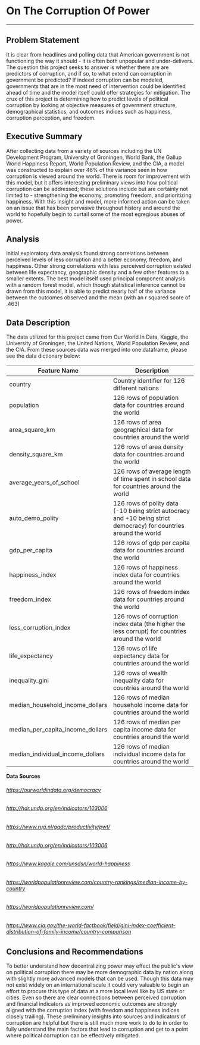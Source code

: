 # On The Corruption Of Power
---
## Problem Statement
It is clear from headlines and polling data that American government is not functioning the way it should - it is often both unpopular and under-delivers. The question this project seeks to answer is whether there are are predictors of corruption, and if so, to what extend can corruption in government be predicted? If indeed corruption can be modeled, governments that are in the most need of intervention could be identified ahead of time and the model itself could offer strategies for mitigation. The crux of this project is determining how to predict levels of political corruption by looking at objective measures of government structure, demographical statistics, and outcomes indices such as happiness, corruption perception, and freedom.

## Executive Summary
After collecting data from a variety of sources including the UN Development Program, University of Groningen, World Bank, the Gallup World Happiness Report, World Population Review, and the CIA, a model was constructed to explain over 46% of the variance seen in how corruption is viewed around the world. There is room for improvement with this model, but it offers interesting preliminary views into how political corruption can be addressed; these solutions include but are certainly not limited to - strengthening the economy, promoting freedom, and prioritizing happiness. With this insight and model, more informed action can be taken on an issue that has been pervasive throughout history and around the world to hopefully begin to curtail some of the most egregious abuses of power.

## Analysis
Initial exploratory data analysis found strong correlations between perceived levels of less corruption and a better economy, freedom, and happiness. Other strong correlations with less perceived corruption existed between life expectancy, geographic density and a few other features to a smaller extents. The best model itself used principal component analysis with a random forest model, which though statistical inference cannot be drawn from this model, it is able to predict nearly half of the variance between the outcomes observed and the mean (with an r squared score of .463)

## Data Description
The data utilized for this project came from Our World In Data, Kaggle, the University of Groningen, the United Nations, World Population Review, and the CIA. From these sources data was merged into one dataframe, please see the data dictionary below:

| Feature Name | Description |
|    -----     |   -------   |
| country | Country identifier for 126 different nations|
| population | 126 rows of population data for countries around the world |
| area_square_km | 126 rows of area geographical data for countries around the world |
| density_square_km | 126 rows of area density data for countries around the world |
| average_years_of_school | 126 rows of average length of time spent in school data for countries around the world |
| auto_demo_polity | 126 rows of polity data (-10 being strict autocracy and +10 being strict democracy) for countries around the world |
| gdp_per_capita | 126 rows of gdp per capita data for countries around the world |
| happiness_index | 126 rows of happiness index data for countries around the world |
| freedom_index | 126 rows of freedom index data for countries around the world |
| less_corruption_index | 126 rows of corruption index data (the higher the less corrupt) for countries around the world |
| life_expectancy | 126 rows of life expectancy data for countries around the world |
| inequality_gini | 126 rows of wealth inequality data for countries around the world |
| median_household_income_dollars | 126 rows of median household income data for countries around the world |
| median_per_capita_income_dollars | 126 rows of median per capita income data for countries around the world |
| median_individual_income_dollars | 126 rows of median individual income data for countries around the world |  

**Data Sources**
###### https://ourworldindata.org/democracy
###### http://hdr.undp.org/en/indicators/103006
###### https://www.rug.nl/ggdc/productivity/pwt/
###### http://hdr.undp.org/en/indicators/103006
###### https://www.kaggle.com/unsdsn/world-happiness
###### https://worldpopulationreview.com/country-rankings/median-income-by-country
###### https://worldpopulationreview.com/
###### https://www.cia.gov/the-world-factbook/field/gini-index-coefficient-distribution-of-family-income/country-comparison

## Conclusions and Recommendations
To better understand how decentralizing power may effect the public's view on political corruption there may be more demographic data by nation along with slightly more advanced models that can be used. Though this data may not exist widely on an international scale it could very valuable to begin an effort to procure this type of data at a more local level like by US state or cities. Even so there are clear connections between perceived corruption and financial indicators as improved economic outcomes are strongly aligned with the corruption index (with freedom and happiness indices closely trailing). These preliminary insights into sources and indicators of corruption are helpful but there is still much more work to do to in order to fully understand the main factors that lead to corruption and get to a point where political corruption can be effectively mitigated.
